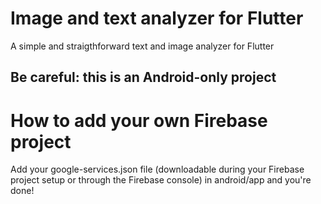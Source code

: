 # Image and text analyzer for Flutter

A simple and straigthforward text and image analyzer for Flutter
## Be careful: this is an Android-only project

# How to add your own Firebase project
Add your google-services.json file (downloadable during your Firebase project setup or through the Firebase console) in android/app and you're done!   
